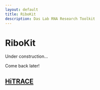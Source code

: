 ```yaml
---
layout: default
title: RiboKit
description: Das Lab RNA Research Toolkit
---
```


# RiboKit

Under construction...

Come back later!

## [HiTRACE](/hitrace)

